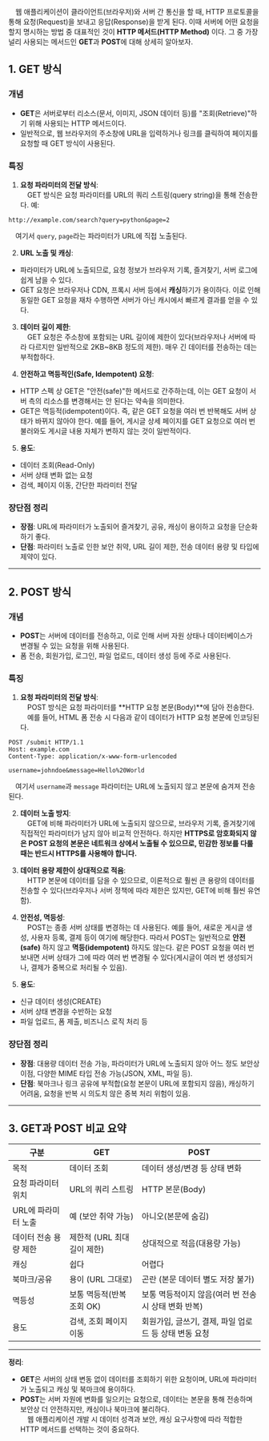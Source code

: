 &emsp;웹 애플리케이션이 클라이언트(브라우저)와 서버 간 통신을 할 때, HTTP 프로토콜을 통해 요청(Request)을 보내고 응답(Response)을 받게 된다. 이때 서버에 어떤 요청을 할지 명시하는 방법 중 대표적인 것이 **HTTP 메서드(HTTP Method)** 이다. 그 중 가장 널리 사용되는 메서드인 **GET**과 **POST**에 대해 상세히 알아보자.

## 1. GET 방식

### 개념  
- **GET**은 서버로부터 리소스(문서, 이미지, JSON 데이터 등)를 "조회(Retrieve)"하기 위해 사용되는 HTTP 메서드이다.  
- 일반적으로, 웹 브라우저의 주소창에 URL을 입력하거나 링크를 클릭하여 페이지를 요청할 때 GET 방식이 사용된다.

### 특징  
1. **요청 파라미터의 전달 방식**:  
&emsp;GET 방식은 요청 파라미터를 URL의 쿼리 스트링(query string)을 통해 전송한다. 예:  
```
http://example.com/search?query=python&page=2
```
&emsp;여기서 `query`, `page`라는 파라미터가 URL에 직접 노출된다.

2. **URL 노출 및 캐싱**:  
- 파라미터가 URL에 노출되므로, 요청 정보가 브라우저 기록, 즐겨찾기, 서버 로그에 쉽게 남을 수 있다.
- GET 요청은 브라우저나 CDN, 프록시 서버 등에서 **캐싱**하기가 용이하다. 이로 인해 동일한 GET 요청을 재차 수행하면 서버가 아닌 캐시에서 빠르게 결과를 얻을 수 있다.
   
3. **데이터 길이 제한**:  
&emsp;GET 요청은 주소창에 포함되는 URL 길이에 제한이 있다(브라우저나 서버에 따라 다르지만 일반적으로 2KB~8KB 정도의 제한). 매우 긴 데이터를 전송하는 데는 부적합하다.   

4. **안전하고 멱등적인(Safe, Idempotent) 요청**:  
- HTTP 스펙 상 GET은 "안전(safe)"한 메서드로 간주하는데, 이는 GET 요청이 서버 측의 리소스를 변경해서는 안 된다는 약속을 의미한다.  
- GET은 멱등적(idempotent)이다. 즉, 같은 GET 요청을 여러 번 반복해도 서버 상태가 바뀌지 않아야 한다. 예를 들어, 게시글 상세 페이지를 GET 요청으로 여러 번 불러와도 게시글 내용 자체가 변하지 않는 것이 일반적이다.

5. **용도**:  
- 데이터 조회(Read-Only)  
- 서버 상태 변화 없는 요청  
- 검색, 페이지 이동, 간단한 파라미터 전달

### 장단점 정리  
- **장점**: URL에 파라미터가 노출되어 즐겨찾기, 공유, 캐싱이 용이하고 요청을 단순화하기 좋다.  
- **단점**: 파라미터 노출로 인한 보안 취약, URL 길이 제한, 전송 데이터 용량 및 타입에 제약이 있다.

---

## 2. POST 방식

### 개념  
- **POST**는 서버에 데이터를 전송하고, 이로 인해 서버 자원 상태나 데이터베이스가 변경될 수 있는 요청을 위해 사용된다.  
- 폼 전송, 회원가입, 로그인, 파일 업로드, 데이터 생성 등에 주로 사용된다.

### 특징  
1. **요청 파라미터의 전달 방식**:  
&emsp;POST 방식은 요청 파라미터를 **HTTP 요청 본문(Body)**에 담아 전송한다.  
&emsp;예를 들어, HTML 폼 전송 시 다음과 같이 데이터가 HTTP 요청 본문에 인코딩된다.
```
POST /submit HTTP/1.1
Host: example.com
Content-Type: application/x-www-form-urlencoded

username=johndoe&message=Hello%20World
```
&emsp;여기서 `username`과 `message` 파라미터는 URL에 노출되지 않고 본문에 숨겨져 전송된다.

2. **데이터 노출 방지**:  
&emsp;GET에 비해 파라미터가 URL에 노출되지 않으므로, 브라우저 기록, 즐겨찾기에 직접적인 파라미터가 남지 않아 비교적 안전하다. 하지만 **HTTPS로 암호화되지 않은 POST 요청의 본문은 네트워크 상에서 노출될 수 있으므로, 민감한 정보를 다룰 때는 반드시 HTTPS를 사용해야 합니다.**

3. **데이터 용량 제한이 상대적으로 적음**:  
&emsp;HTTP 본문에 데이터를 담을 수 있으므로, 이론적으로 훨씬 큰 용량의 데이터를 전송할 수 있다(브라우저나 서버 정책에 따라 제한은 있지만, GET에 비해 훨씬 유연함).

4. **안전성, 멱등성**:  
&emsp;POST는 종종 서버 상태를 변경하는 데 사용된다. 예를 들어, 새로운 게시글 생성, 사용자 등록, 결제 등이 여기에 해당한다. 따라서 POST는 일반적으로 **안전(safe)** 하지 않고 **멱등(idempotent)** 하지도 않는다. 같은 POST 요청을 여러 번 보내면 서버 상태가 그에 따라 여러 번 변경될 수 있다(게시글이 여러 번 생성되거나, 결제가 중복으로 처리될 수 있음).

5. **용도**:  
- 신규 데이터 생성(CREATE)  
- 서버 상태 변경을 수반하는 요청  
- 파일 업로드, 폼 제출, 비즈니스 로직 처리 등

### 장단점 정리  
- **장점**: 대용량 데이터 전송 가능, 파라미터가 URL에 노출되지 않아 어느 정도 보안상 이점, 다양한 MIME 타입 전송 가능(JSON, XML, 파일 등).  
- **단점**: 북마크나 링크 공유에 부적합(요청 본문이 URL에 포함되지 않음), 캐싱하기 어려움, 요청을 반복 시 의도치 않은 중복 처리 위험이 있음.

---

## 3. GET과 POST 비교 요약

| 구분 | GET | POST |
| --- | --- | --- |
| 목적 | 데이터 조회 | 데이터 생성/변경 등 상태 변화 |
| 요청 파라미터 위치 | URL의 쿼리 스트링 | HTTP 본문(Body) |
| URL에 파라미터 노출 | 예 (보안 취약 가능) | 아니오(본문에 숨김) |
| 데이터 전송 용량 제한 | 제한적 (URL 최대 길이 제한) | 상대적으로 적음(대용량 가능) |
| 캐싱 | 쉽다 | 어렵다 |
| 북마크/공유 | 용이 (URL 그대로) | 곤란 (본문 데이터 별도 저장 불가) |
| 멱등성 | 보통 멱등적(반복 조회 OK) | 보통 멱등적이지 않음(여러 번 전송 시 상태 변화 반복) |
| 용도 | 검색, 조회 페이지 이동 | 회원가입, 글쓰기, 결제, 파일 업로드 등 상태 변동 요청 |

---

**정리**:  
- **GET**은 서버의 상태 변동 없이 데이터를 조회하기 위한 요청이며, URL에 파라미터가 노출되고 캐싱 및 북마크에 용이하다.  
- **POST**는 서버 자원에 변화를 일으키는 요청으로, 데이터는 본문을 통해 전송하며 보안상 더 안전하지만, 캐싱이나 북마크에 불리하다.  
&emsp;웹 애플리케이션 개발 시 데이터 성격과 보안, 캐싱 요구사항에 따라 적합한 HTTP 메서드를 선택하는 것이 중요하다.